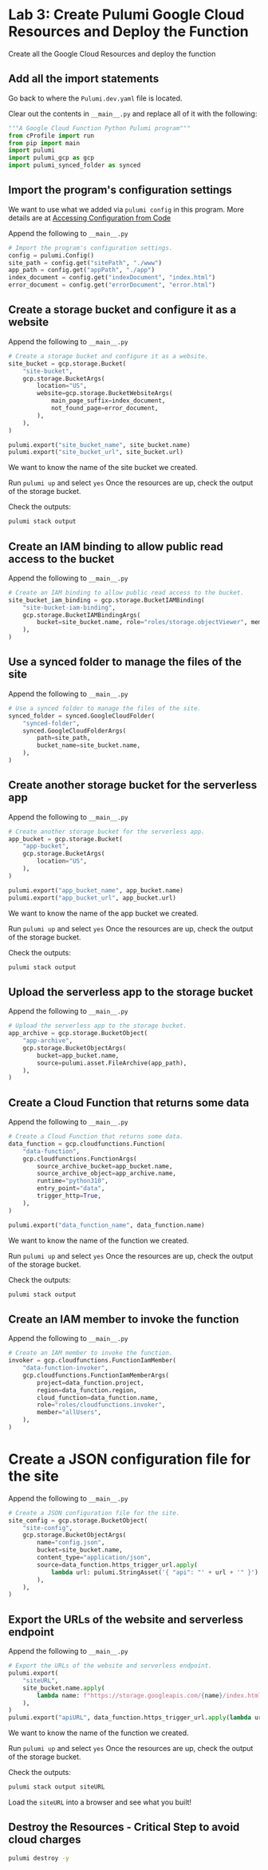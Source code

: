# Lab 3: Create Pulumi Google Cloud Resources and Deploy the Function
Create all the Google Cloud Resources and deploy the function

## Add all the import statements
Go back to where the `Pulumi.dev.yaml` file is located.

Clear out the contents in `__main__.py` and replace all of it with the following:

```python
"""A Google Cloud Function Python Pulumi program"""
from cProfile import run
from pip import main
import pulumi
import pulumi_gcp as gcp
import pulumi_synced_folder as synced
```  

## Import the program's configuration settings
We want to use what we added via `pulumi config` in this program.
More details are at [Accessing Configuration from Code](https://www.pulumi.com/docs/intro/concepts/config/#code)

Append the following to `__main__.py`
```python
# Import the program's configuration settings.
config = pulumi.Config()
site_path = config.get("sitePath", "./www")
app_path = config.get("appPath", "./app")
index_document = config.get("indexDocument", "index.html")
error_document = config.get("errorDocument", "error.html")
```

## Create a storage bucket and configure it as a website

Append the following to `__main__.py`
```python
# Create a storage bucket and configure it as a website.
site_bucket = gcp.storage.Bucket(
    "site-bucket",
    gcp.storage.BucketArgs(
        location="US",
        website=gcp.storage.BucketWebsiteArgs(
            main_page_suffix=index_document,
            not_found_page=error_document,
        ),
    ),
)

pulumi.export("site_bucket_name", site_bucket.name)
pulumi.export("site_bucket_url", site_bucket.url)
```

We want to know the name of the site bucket we created.

Run `pulumi up` and select `yes`
Once the resources are up, check the output of the storage bucket.

Check the outputs:
```bash
pulumi stack output
```

## Create an IAM binding to allow public read access to the bucket
Append the following to `__main__.py`

```python
# Create an IAM binding to allow public read access to the bucket.
site_bucket_iam_binding = gcp.storage.BucketIAMBinding(
    "site-bucket-iam-binding",
    gcp.storage.BucketIAMBindingArgs(
        bucket=site_bucket.name, role="roles/storage.objectViewer", members=["allUsers"]
    ),
)
```

## Use a synced folder to manage the files of the site
Append the following to `__main__.py`
```python
# Use a synced folder to manage the files of the site.
synced_folder = synced.GoogleCloudFolder(
    "synced-folder",
    synced.GoogleCloudFolderArgs(
        path=site_path,
        bucket_name=site_bucket.name,
    ),
)
```

## Create another storage bucket for the serverless app
Append the following to `__main__.py`
```python
# Create another storage bucket for the serverless app.
app_bucket = gcp.storage.Bucket(
    "app-bucket",
    gcp.storage.BucketArgs(
        location="US",
    ),
)

pulumi.export("app_bucket_name", app_bucket.name)
pulumi.export("app_bucket_url", app_bucket.url)
```

We want to know the name of the app bucket we created.

Run `pulumi up` and select `yes`
Once the resources are up, check the output of the storage bucket.

Check the outputs:
```bash
pulumi stack output
```

## Upload the serverless app to the storage bucket
Append the following to `__main__.py`
```python
# Upload the serverless app to the storage bucket.
app_archive = gcp.storage.BucketObject(
    "app-archive",
    gcp.storage.BucketObjectArgs(
        bucket=app_bucket.name,
        source=pulumi.asset.FileArchive(app_path),
    ),
)
```
## Create a Cloud Function that returns some data

Append the following to `__main__.py`
```python
# Create a Cloud Function that returns some data.
data_function = gcp.cloudfunctions.Function(
    "data-function",
    gcp.cloudfunctions.FunctionArgs(
        source_archive_bucket=app_bucket.name,
        source_archive_object=app_archive.name,
        runtime="python310",
        entry_point="data",
        trigger_http=True,
    ),
)

pulumi.export("data_function_name", data_function.name)
```

We want to know the name of the function we created.

Run `pulumi up` and select `yes`
Once the resources are up, check the output of the storage bucket.

Check the outputs:
```bash
pulumi stack output
```

## Create an IAM member to invoke the function
Append the following to `__main__.py`
```python
# Create an IAM member to invoke the function.
invoker = gcp.cloudfunctions.FunctionIamMember(
    "data-function-invoker",
    gcp.cloudfunctions.FunctionIamMemberArgs(
        project=data_function.project,
        region=data_function.region,
        cloud_function=data_function.name,
        role="roles/cloudfunctions.invoker",
        member="allUsers",
    ),
)
```

# Create a JSON configuration file for the site

Append the following to `__main__.py`
```python
# Create a JSON configuration file for the site.
site_config = gcp.storage.BucketObject(
    "site-config",
    gcp.storage.BucketObjectArgs(
        name="config.json",
        bucket=site_bucket.name,
        content_type="application/json",
        source=data_function.https_trigger_url.apply(
            lambda url: pulumi.StringAsset('{ "api": "' + url + '" }')
        ),
    ),
)
```

## Export the URLs of the website and serverless endpoint
Append the following to `__main__.py`

```python
# Export the URLs of the website and serverless endpoint.
pulumi.export(
    "siteURL",
    site_bucket.name.apply(
        lambda name: f"https://storage.googleapis.com/{name}/index.html"
    ),
)
pulumi.export("apiURL", data_function.https_trigger_url.apply(lambda url: url))
```

We want to know the name of the function we created.

Run `pulumi up` and select `yes`
Once the resources are up, check the output of the storage bucket.

Check the outputs:
```bash
pulumi stack output siteURL
```

Load the `siteURL` into a browser and see what you built!

## Destroy the Resources - Critical Step to avoid cloud charges
```bash
pulumi destroy -y
```
